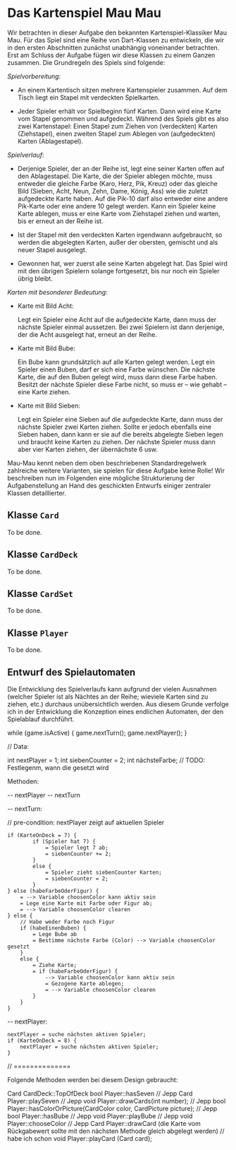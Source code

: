 # Das Kartenspiel Mau Mau

Wir betrachten in dieser Aufgabe den bekannten Kartenspiel-Klassiker Mau Mau. Für das Spiel sind eine Reihe von Dart-Klassen zu entwickeln, die wir in den ersten Abschnitten zunächst unabhängig voneinander betrachten. Erst am Schluss der Aufgabe fügen wir diese Klassen zu einem Ganzen zusammen. Die Grundregeln des Spiels sind folgende:

*Spielvorbereitung*:

- An einem Kartentisch sitzen mehrere Kartenspieler zusammen. Auf dem Tisch liegt ein Stapel mit verdeckten Spielkarten. 

- Jeder Spieler erhält vor Spielbeginn fünf Karten. Dann wird eine Karte vom Stapel genommen und aufgedeckt. Während des Spiels gibt es also zwei Kartenstapel: Einen Stapel zum Ziehen von (verdeckten) Karten (Ziehstapel), einen zweiten Stapel zum Ablegen von (aufgedeckten) Karten (Ablagestapel). 

*Spielverlauf*:

- Derjenige Spieler, der an der Reihe ist, legt eine seiner Karten offen auf den Ablagestapel. Die Karte, die der Spieler ablegen möchte, muss entweder die gleiche Farbe (Karo, Herz, Pik, Kreuz) oder das gleiche Bild (Sieben, Acht, Neun, Zehn, Dame, König, Ass) wie die zuletzt aufgedeckte Karte haben. Auf die Pik-10 darf also entweder eine andere Pik-Karte oder eine andere 10 gelegt werden. Kann ein Spieler keine Karte ablegen, muss er eine Karte vom Ziehstapel ziehen und warten, bis er erneut an der Reihe ist.

- Ist der Stapel mit den verdeckten Karten irgendwann aufgebraucht, so werden die abgelegten Karten, außer der obersten, gemischt und als neuer Stapel ausgelegt.

- Gewonnen hat, wer zuerst alle seine Karten abgelegt hat. Das Spiel wird mit den übrigen Spielern solange fortgesetzt, bis nur noch ein Spieler übrig bleibt.

*Karten mit besonderer Bedeutung*:

- Karte mit Bild Acht:

   Legt ein Spieler eine Acht auf die aufgedeckte Karte, dann muss der nächste Spieler einmal aussetzen. Bei zwei Spielern ist dann derjenige, der die Acht ausgelegt hat, erneut an der Reihe.

- Karte mit Bild Bube:

   Ein Bube kann grundsätzlich auf alle Karten gelegt werden. Legt ein Spieler einen Buben, darf er sich eine Farbe wünschen. Die nächste Karte, die auf den Buben gelegt wird, muss dann diese Farbe haben. Besitzt der nächste Spieler diese Farbe nicht, so muss er – wie gehabt – eine Karte ziehen.

- Karte mit Bild Sieben:

   Legt ein Spieler eine Sieben auf die aufgedeckte Karte, dann muss der nächste Spieler zwei Karten ziehen. Sollte er jedoch ebenfalls eine Sieben haben, dann kann er sie auf die bereits abgelegte Sieben legen und braucht keine Karten zu ziehen. Der nächste Spieler muss dann aber vier Karten ziehen, der übernächste 6 usw.

Mau-Mau kennt neben dem oben beschriebenen Standardregelwerk zahlreiche weitere Varianten, sie spielen für diese Aufgabe keine Rolle! Wir beschreiben nun im Folgenden eine mögliche Strukturierung der Aufgabenstellung an Hand des geschickten Entwurfs einiger zentraler Klassen detaillierter.

## Klasse ``Card``

To be done.

## Klasse ``CardDeck``

To be done.

## Klasse ``CardSet``

To be done.

## Klasse ``Player``

To be done.

## Entwurf des Spielautomaten

Die Entwicklung des Spielverlaufs kann aufgrund der vielen Ausnahmen (welcher Spieler ist als Nächtes an der Reihe; wieviele Karten sind zu ziehen, etc.) durchaus unübersichtlich werden. Aus diesem Grunde verfolge ich in der Entwicklung die Konzeption eines endlichen Automaten, der den Spielablauf durchführt.


while (game.isActive) 
{
    game.nextTurn();
	game.nextPlayer();
}

// Data:

int nextPlayer = 1;
int siebenCounter = 2;
int nächsteFarbe;    // TODO: Festlegenm, wann die gesetzt wird

Methoden:

-- nextPlayer
-- nextTurn


-- nextTurn:

// pre-condition: nextPlayer zeigt auf aktuellen Spieler

```
if (KarteOnDeck = 7) {
        if (Spieler hat 7) {
            = Spieler legt 7 ab;
            = siebenCounter += 2;
        }
        else {
            = Spieler zieht siebenCounter Karten;
            = siebenCounter = 2;
        }
} else (habeFarbeOderFigur) {
    = --> Variable choosenColor kann aktiv sein
    = Lege eine Karte mit Farbe oder Figur ab;
    = --> Variable choosenColor clearen
} else {
    // Habe weder Farbe noch Figur
    if (habeEinenBuben) {
        = Lege Bube ab
        = Bestimme nächste Farbe (Color) --> Variable choosenColor gesetzt
    }
    else {
        = Ziehe Karte;
        = if (habeFarbeOderFigur) {
            --> Variable choosenColor kann aktiv sein
            = Gezogene Karte ablegen;
            = --> Variable choosenColor clearen
        }
    }
}
```


-- nextPlayer:

```
nextPlayer = suche nächsten aktiven Spieler;
if (KarteOnDeck = 8) {
    nextPlayer = suche nächsten aktiven Spieler;
}
```

// ==============

Folgende Methoden werden bei diesem Design gebraucht:

Card CardDeck::TopOfDeck
bool Player::hasSeven // Jepp
Card Player::playSeven // Jepp
void Player::drawCards(int number);   // Jepp
bool Player::hasColorOrPicture(CardColor color, CardPicture picture);   // Jepp
bool Player::hasBube   // Jepp
void Player::playBube  // Jepp
void Player::chooseColor    // Jepp
Card Player::drawCard   (die Karte vom Rückgabewert sollte mit den nächsten Methode gleich abgelegt werden)  // habe ich schon
void Player::playCard (Card card);
